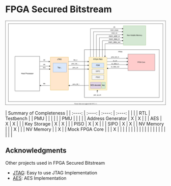 # FPGA Secured Bitstream

<p align="center">
  <img src="./docs/figures/JtagInterface -FPGA.drawio.svg">
</p>
  
|              Summary of Completeness                       |
| :----:         | :----:             |  :----:  |  :----:   |
|                |                    |     RTL  | Testbench |
|  PMU           |                    |          |           |
|                | PMU                |          |           |
|                | Address Generator  |    X     |      X    |
|                | AES                |    X     |      X    |
|                | Key Storage        |    X     |      X    |
|                | PISO               |    X     |      X    |
|                | SIPO               |    X     |      X    |
| NV Memory      |                    |          |      X    |
|                | NV Memory          |          |      X    | 
| Mock FPGA Core |                    |          |      X    |
|                |             |          |           |
|                |             |          |           |
|                |             |          |           |
|                |             |          |           |
  

## Acknowledgments

Other projects used in FPGA Secured Bitstream
- [JTAG](https://github.com/freecores/jtag): Easy to use JTAG Implementation
- [AES](https://github.com/hplp/AES_implementations): AES Implementation
